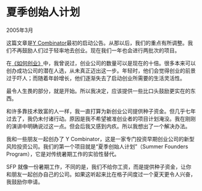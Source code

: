 
# 夏季创始人计划

2005年3月

这篇文章是[Y Combinator](http://ycombinator.com/)最初的启动公告。从那以后，我们的重点有所调整。我们不再鼓励人们过于轻率地去创业。现在我们一年也会进行两批次的项目。

在[《如何创业》](https://hijiangchuan.com/paulgraham/039-How-to-Start-a-Startup)中，我曾说过，创业公司的数量可以是现在的十倍。很多本来可以创办成功公司的潜在人选，从未真正迈出这一步。年轻时，他们会觉得创业的前景过于吓人；而随着年龄增长，他们逐渐失去了启动创业所需要的生活灵活性。

最令人生畏的部分，就是开始。所以我决定，应该提供一些比口头鼓励更实在的东西。

和许多靠技术致富的人一样，我一直打算为新创业公司提供种子资金。但几乎七年过去了，我仍未付诸行动。原因是我不希望被准创业者的项目计划淹没。我在刚刚的演讲中明确说过这一点。但会后我又感到内疚。所以我想出了一个解决办法。

我和一些朋友一起创办了 Y Combinator，这是一家专门投资早期创业公司的新型风险投资公司。我们的第一个项目就是“夏季创始人计划”（Summer Founders Program），它是对传统暑期工作的实验性替代。

SFP 就像一份暑期工作，不同的是，我们不给你工资，而是提供种子资金，让你和朋友一起创办自己的公司。如果这听起来比在格子间度过一个夏天更令人兴奋，我鼓励你申请。

